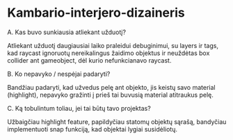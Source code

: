 # Kambario-interjero-dizaineris
A. Kas buvo sunkiausia atliekant užduotį?

  Atliekant užduotį daugiausiai laiko praleidui debuginimui, su layers ir tags, kad raycast ignoruotų nereikalingus žaidimo objektus ir
  neuždėtas box collider ant gameobject, dėl kurio nefunkcianavo raycast.

B. Ko nepavyko / nespėjai padaryti?

  Bandžiau padaryti, kad užvedus pelę ant objekto, jis keistų savo material (highlight), nepavyko gražinti į prieš tai buvusią material atitraukus pelę.

C. Ką tobulintum toliau, jei tai būtų tavo projektas?

  Užbaigčiau highlight feature, papildyčiau statomų objektų sąrašą, bandyčiau implementuoti snap funkciją, kad objektai lygiai susidėliotų.
